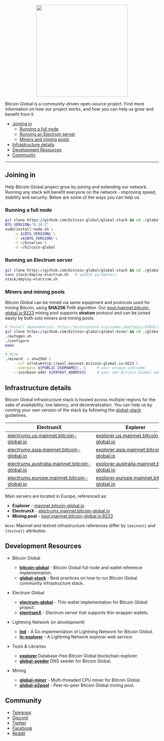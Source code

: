 <p align="center"><img src="https://i.ibb.co/n0xQ1RY/logo-transparent.png" height="300"></p>
     
Bitcoin Global is a community-driven open-source project. Find more information on how our project works, and how you can help us grow and benefit from it.
     
- [Joining in](#joining-in)
  - [Running a full node](#running-a-full-node)
  - [Running an Electrum server](#running-an-electrum-server)
  - [Miners and mining pools](#miners-and-mining-pools)
- [Infrastructure details](#infrastructure-details)
- [Development Resources](#development-resources)
- [Community](#community)
    
---

## Joining in

Help Bitcoin Global project grow by joining and extending our network. Running any stack will benefit everyone on the network - improving speed, stability and security. 
Below are some of the ways you can help us.

### Running a full node
```bash
git clone https://github.com/bitcoin-global/global-stack && cd ./global-stack
BTG_VERSION="0.19.2"
node/install-node.sh \
    -v ${BTG_VERSION} \
    -r v${BTG_VERSION} \
    -t ~/binaries \
    -d ~/bitcoin-global
```

### Running an Electrum server
```bash
git clone https://github.com/bitcoin-global/global-stack && cd ./global-stack
nano stack/deploy-electrum.sh   # update parameters
stack/deploy-electrum.sh
```

### Miners and mining pools
Bitcoin Global can be mined via same equipment and protocols used for mining Bitcoin, using **SHA256** PoW algorithm. Our [pool.mainnet.bitcoin-global.io:9223](http://pool.mainnet.bitcoin-global.io:9223) mining pool supports **stratum** protocol and can be joined easily 
by both solo miners and mining pools.     


```bash
# Install dependencies: https://bitcointalk.org/index.php?topic=55038.0
git clone https://github.com/bitcoin-global/global-miner && cd ./global-miner
./autogen.sh
./configure
make

# Mine
./minerd -a sha256d \
    --url stratum+tcp://pool.mainnet.bitcoin-global.io:9223 \
    --userpass ${PUBLIC_USERNAME}:. \     # your unique username
    --coinbase-addr ${PAYOUT_ADDRESS}     # your own Bitcoin Global address, eg "GTanHYuaZyUfSfGkSV1TK52YCky5MSbk2Y"
```
     

## Infrastructure details
Bitcoin Global infrastructure stack is hosted across multiple regions for the sake of availiability, low latency, and decentralization. You can help us by running your own
version of the stack by following the [global-stack](https://github.com/bitcoin-global/global-stack) guidelines.
    
ElectrumX | Explorer
--- | ---
[electrumx.us.mainnet.bitcoin-global.io](http://electrumx.us.mainnet.bitcoin-global.io) | [explorer.us.mainnet.bitcoin-global.io](https://explorer.us.mainnet.bitcoin-global.io)
[electrumx.asia.mainnet.bitcoin-global.io](http://electrumx.asia.mainnet.bitcoin-global.io) | [explorer.asia.mainnet.bitcoin-global.io](https://explorer.asia.mainnet.bitcoin-global.io)
[electrumx.australia.mainnet.bitcoin-global.io](http://electrumx.australia.mainnet.bitcoin-global.io) | [explorer.australia.mainnet.bitcoin-global.io](https://explorer.australia.mainnet.bitcoin-global.io)
[electrumx.europe.mainnet.bitcoin-global.io](http://electrumx.europe.mainnet.bitcoin-global.io) | [explorer.europe.mainnet.bitcoin-global.io](https://explorer.europe.mainnet.bitcoin-global.io)
    
Main servers are located in Europe, referenced as:
* **Explorer** - [mainnet.bitcoin-global.io](https://mainnet.bitcoin-global.io)
* **ElectrumX** - [electrumx.mainnet.bitcoin-global.io](http://electrumx.mainnet.bitcoin-global.io)
* **Mining pool** - [pool.mainnet.bitcoin-global.io:9223](http://pool.mainnet.bitcoin-global.io:9223)

`Note`: Mainnet and testnet infrastructure references differ by `{mainnet}` and `{testnet}` attributes.

     

## Development Resources

- Bitcoin Global
  - **[bitcoin-global](https://github.com/bitcoin-global/bitcoin-global)** - Bitcoin Global full node and wallet reference implementation.
  - **[global-stack](https://github.com/bitcoin-global/global-stack)** - Best practices on how to run Bitcoin Global community infrastructure stack.
  
- Electrum Global
  - **[electrum-global](https://github.com/bitcoin-global/global-electrum)** - Thin wallet implementation for Bitcoin Global project.
  - **[electrumX](https://github.com/bitcoin-global/global-electrumx)** - Electrum server that supports thin wrapper wallets.

- Lightning Network (*in development*)
  - **[lnd](https://github.com/bitcoin-global/lnd)** - A Go implementation of Lightning Network for Bitcoin Global.
  - **[ln-explorer](https://github.com/bitcoin-global/ln-explorer)** - A Lightning Network explorer web service.

- Tools & Libraries
  - **[explorer](https://github.com/bitcoin-global/explorer/)** Database-free Bitcoin Global blockchain explorer.
  - **[global-seeder](https://github.com/bitcoin-global/global-seeder)** DNS seeder for Bitcoin Global.

- Mining
  - **[global-miner](https://github.com/bitcoin-global/global-miner)** - Multi-threaded  CPU miner for Bitcoin Global.
  - **[global-p2pool](https://github.com/bitcoin-global/global-p2pool)** - Peer-to-peer Bitcoin Global mining pool.

     

## Community


* [Telegram](https://t.me/BitcoinGlobalOffical)
* [Discord](https://discord.gg/JFtQdk9)
* [Twitter](https://twitter.com/bitcoinglobalio)
* [Facebook](https://www.facebook.com/BitcoinGlobalGLOB)
* [Reddit](https://www.reddit.com/user/Bitcoin-Global)


